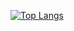 
[![Top Langs](https://github-readme-stats.vercel.app/api/top-langs/?username=KERRCAM&hide=CMake,Makefile)](https://github.com/anuraghazra/github-readme-stats)


